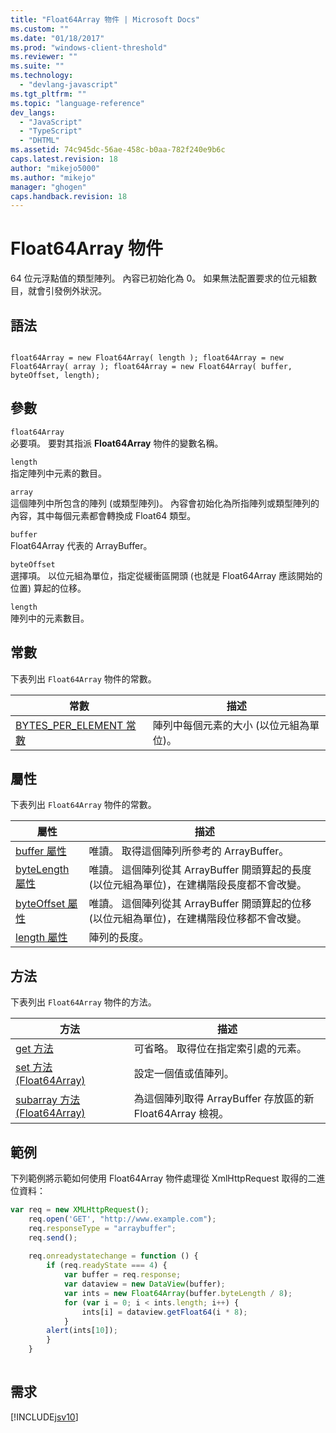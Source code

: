 ```yaml
---
title: "Float64Array 物件 | Microsoft Docs"
ms.custom: ""
ms.date: "01/18/2017"
ms.prod: "windows-client-threshold"
ms.reviewer: ""
ms.suite: ""
ms.technology: 
  - "devlang-javascript"
ms.tgt_pltfrm: ""
ms.topic: "language-reference"
dev_langs: 
  - "JavaScript"
  - "TypeScript"
  - "DHTML"
ms.assetid: 74c945dc-56ae-458c-b0aa-782f240e9b6c
caps.latest.revision: 18
author: "mikejo5000"
ms.author: "mikejo"
manager: "ghogen"
caps.handback.revision: 18
---
```

# Float64Array 物件
64 位元浮點值的類型陣列。  內容已初始化為 0。  如果無法配置要求的位元組數目，就會引發例外狀況。  
  
## 語法  
  
```  
  
float64Array = new Float64Array( length ); float64Array = new Float64Array( array ); float64Array = new Float64Array( buffer, byteOffset, length);  
```  
  
## 參數  
 `float64Array`  
 必要項。  要對其指派 **Float64Array** 物件的變數名稱。  
  
 `length`  
 指定陣列中元素的數目。  
  
 `array`  
 這個陣列中所包含的陣列 \(或類型陣列\)。  內容會初始化為所指陣列或類型陣列的內容，其中每個元素都會轉換成 Float64 類型。  
  
 `buffer`  
 Float64Array 代表的 ArrayBuffer。  
  
 `byteOffset`  
 選擇項。  以位元組為單位，指定從緩衝區開頭 \(也就是 Float64Array 應該開始的位置\) 算起的位移。  
  
 `length`  
 陣列中的元素數目。  
  
## 常數  
 下表列出 `Float64Array` 物件的常數。  
  
|常數|描述|  
|--------|--------|  
|[BYTES\_PER\_ELEMENT 常數](../../javascript/reference/bytes-per-element-constant-float64array.md)|陣列中每個元素的大小 \(以位元組為單位\)。|  
  
## 屬性  
 下表列出 `Float64Array` 物件的常數。  
  
|屬性|描述|  
|--------|--------|  
|[buffer 屬性](../../javascript/reference/bytelength-property-float64array.md)|唯讀。  取得這個陣列所參考的 ArrayBuffer。|  
|[byteLength 屬性](../../javascript/reference/bytelength-property-float64array.md)|唯讀。  這個陣列從其 ArrayBuffer 開頭算起的長度 \(以位元組為單位\)，在建構階段長度都不會改變。|  
|[byteOffset 屬性](../../javascript/reference/length-property-float64array.md)|唯讀。  這個陣列從其 ArrayBuffer 開頭算起的位移 \(以位元組為單位\)，在建構階段位移都不會改變。|  
|[length 屬性](../../javascript/reference/length-property-float64array.md)|陣列的長度。|  
  
## 方法  
 下表列出 `Float64Array` 物件的方法。  
  
|方法|描述|  
|--------|--------|  
|[get 方法](../../javascript/reference/get-method-float64array.md)|可省略。  取得位在指定索引處的元素。|  
|[set 方法 \(Float64Array\)](../../javascript/reference/set-method-float64array.md)|設定一個值或值陣列。|  
|[subarray 方法 \(Float64Array\)](../../javascript/reference/subarray-method-float64array.md)|為這個陣列取得 ArrayBuffer 存放區的新 Float64Array 檢視。|  
  
## 範例  
 下列範例將示範如何使用 Float64Array 物件處理從 XmlHttpRequest 取得的二進位資料：  
  
```javascript  
var req = new XMLHttpRequest();  
    req.open('GET', "http://www.example.com");  
    req.responseType = "arraybuffer";  
    req.send();  
  
    req.onreadystatechange = function () {  
        if (req.readyState === 4) {  
            var buffer = req.response;  
            var dataview = new DataView(buffer);  
            var ints = new Float64Array(buffer.byteLength / 8);  
            for (var i = 0; i < ints.length; i++) {  
                ints[i] = dataview.getFloat64(i * 8);  
            }  
        alert(ints[10]);  
        }  
    }  
  
```  
  
## 需求  
 [!INCLUDE[jsv10](../../javascript/reference/includes/jsv10-md.md)]
